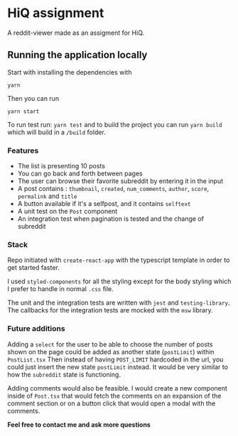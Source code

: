 # HiQ assignment

A reddit-viewer made as an assigment for HiQ.

## Running the application locally
Start with  installing the dependencies with
```
yarn
```

Then you can run
```
yarn start
```
To run test run: `yarn test` and to build the project you can run `yarn build` which will build in a `/build` folder.


### Features

- The list is presenting 10 posts
- You can go back and forth between pages
- The user can browse their favorite subreddit by entering it in the input
- A post contains : `thumbnail`, `created`, `num_comments`, `author`, `score`, `permalink` and `title`
- A button available if it's a selfpost, and it contains `selftext`
- A unit test on the `Post` component
- An integration test when pagination is tested and the change of subreddit


### Stack

Repo initiated with `create-react-app` with the typescript template in order to get started faster.

I used `styled-components` for all the styling except for the body styling which I prefer to handle in normal `.css` file.

The unit and the integration tests are written with `jest` and `testing-library`. 
The callbacks for the integration tests are mocked with the `msw` library.

### Future additions
Adding a `select` for the user to be able to choose the number of posts shown on the page could be added as another state (`postLimit`) within `PostList.tsx`
Then instead of having `POST_LIMIT` hardcoded in the url, you could just insert the new state `postLimit` instead.
It would be very similar to how the `subreddit` state is functioning.

Adding comments would also be feasible.
I would create a new component inside of `Post.tsx` that would fetch the comments on an expansion of the comment section or on a button click that would open a modal with the comments.



**Feel free to contact me and ask more questions**
